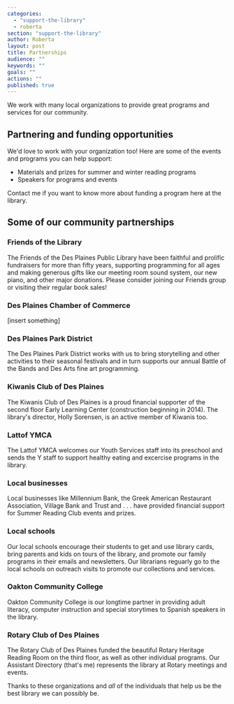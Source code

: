 ```yaml
---
categories: 
  - "support-the-library"
  - roberta
section: "support-the-library"
author: Roberta
layout: post
title: Partnerships
audience: ""
keywords: ""
goals: ""
actions: ""
published: true
---
```


We work with many local organizations to provide great programs and services for our community.

## Partnering and funding opportunities
We'd love to work with your organization too! Here are some of the events and programs you can help support:

- Materials and prizes for summer and winter reading programs
- Speakers for programs and events

Contact me if you want to know more about funding a program here at the library. 

## Some of our community partnerships

### Friends of the Library

The Friends of the Des Plaines Public Library have been faithful and prolific fundraisers for more than fifty years, supporting programming for all ages and making generous gifts like our meeting room sound system, our new piano, and other major donations. Please consider joining our Friends group or visiting their regular book sales!

### Des Plaines Chamber of Commerce

[insert something]

### Des Plaines Park District

The Des Plaines Park District works with us to bring storytelling and other activities to their seasonal festivals and in turn supports our annual Battle of the Bands and Des Arts fine art programming.

### Kiwanis Club of Des Plaines
The Kiwanis Club of Des Plaines is a proud financial supporter of the second floor Early Learning Center (construction beginning in 2014). The library's director, Holly Sorensen, is an active member of Kiwanis too.

### Lattof YMCA

The Lattof YMCA welcomes our Youth Services staff into its preschool and sends the Y staff to support healthy eating and excercise programs in the library.

### Local businesses

Local businesses like Millennium Bank, the Greek American Restaurant Association, Village Bank and Trust and . . . have provided financial support for Summer Reading Club events and prizes. 

### Local schools 
Our local schools encourage their students to get and use library cards, bring parents and kids on tours of the library, and promote our family programs in their emails and newsletters. Our librarians reguarly go to the local schools on outreach visits to promote our collections and services.

### Oakton Community College
Oakton Community College is our longtime partner in providing adult literacy, computer instruction and special storytimes to Spanish speakers in the library.

### Rotary Club of Des Plaines 

The Rotary Club of Des Plaines funded the beautiful Rotary Heritage Reading Room on the third floor, as well as other individual programs. Our Assistant Directory (that's me) represents the library at Rotary meetings and events.

Thanks to these organizations and *all* of the individuals that help us be the best library we can possibly be.